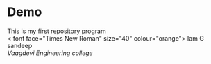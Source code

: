 # Demo
This is my first repository program
<br>< font face="Times New Roman" size="40" colour="orange">
Iam G sandeep 
</font>
<br>
<i>
Vaagdevi Engineering college
</i>
